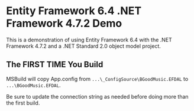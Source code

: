 # Entity Framework 6.4 .NET Framework 4.7.2 Demo

This is a demonstration of using Entity Framework 6.4 with the .NET Framework 4.7.2 and a .NET Standard 2.0 object model project.

## **The FIRST TIME You Build**

MSBuild will copy App.config from `...\_ConfigSource\BGoodMusic.EFDAL` to `...\BGoodMusic.EFDAL`.

Be sure to update the connection string as needed before doing more than the first build.

